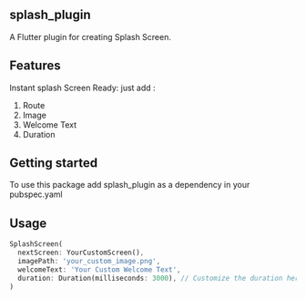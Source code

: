 <!--
This README describes the package. If you publish this package to pub.dev,
this README's contents appear on the landing page for your package.

For information about how to write a good package README, see the guide for
[writing package pages](https://dart.dev/guides/libraries/writing-package-pages).

For general information about developing packages, see the Dart guide for
[creating packages](https://dart.dev/guides/libraries/create-library-packages)
and the Flutter guide for
[developing packages and plugins](https://flutter.dev/developing-packages).
-->
## splash_plugin
 A Flutter plugin for creating Splash Screen.

## Features
Instant splash Screen Ready: 
just add :
1) Route 
2) Image 
3) Welcome Text
4) Duration

## Getting started
To use this package add splash_plugin as a dependency in your pubspec.yaml

## Usage

```dart
SplashScreen(
  nextScreen: YourCustomScreen(),
  imagePath: 'your_custom_image.png',
  welcomeText: 'Your Custom Welcome Text',
  duration: Duration(milliseconds: 3000), // Customize the duration here
)



